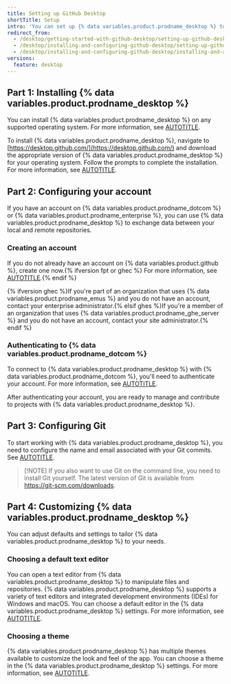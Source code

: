 ```yaml
---
title: Setting up GitHub Desktop
shortTitle: Setup
intro: 'You can set up {% data variables.product.prodname_desktop %} to suit your needs and contribute to projects.'
redirect_from:
  - /desktop/getting-started-with-github-desktop/setting-up-github-desktop
  - /desktop/installing-and-configuring-github-desktop/setting-up-github-desktop
  - /desktop/installing-and-configuring-github-desktop/installing-and-authenticating-to-github-desktop/setting-up-github-desktop
versions:
  feature: desktop
---
```

## Part 1: Installing {% data variables.product.prodname_desktop %}

You can install {% data variables.product.prodname_desktop %} on any supported operating system. For more information, see [AUTOTITLE](/desktop/overview/supported-operating-systems-for-github-desktop).

To install {% data variables.product.prodname_desktop %}, navigate to [https://desktop.github.com/](https://desktop.github.com/) and download the appropriate version of {% data variables.product.prodname_desktop %} for your operating system. Follow the prompts to complete the installation. For more information, see [AUTOTITLE](/desktop/installing-and-authenticating-to-github-desktop/installing-github-desktop).

## Part 2: Configuring your account

If you have an account on {% data variables.product.prodname_dotcom %} or {% data variables.product.prodname_enterprise %}, you can use {% data variables.product.prodname_desktop %} to exchange data between your local and remote repositories.

### Creating an account

If you do not already have an account on {% data variables.product.github %}, create one now.{% ifversion fpt or ghec %} For more information, see [AUTOTITLE](/get-started/start-your-journey/creating-an-account-on-github).{% endif %}

{% ifversion ghec %}If you're part of an organization that uses {% data variables.product.prodname_emus %} and you do not have an account, contact your enterprise administrator.{% elsif ghes %}If you're a member of an organization that uses {% data variables.product.prodname_ghe_server %} and you do not have an account, contact your site administrator.{% endif %}

### Authenticating to {% data variables.product.prodname_dotcom %}

To connect to {% data variables.product.prodname_desktop %} with {% data variables.product.prodname_dotcom %}, you'll need to authenticate your account. For more information, see [AUTOTITLE](/desktop/installing-and-authenticating-to-github-desktop/authenticating-to-github-in-github-desktop).

After authenticating your account, you are ready to manage and contribute to projects with {% data variables.product.prodname_desktop %}.

## Part 3: Configuring Git

To start working with {% data variables.product.prodname_desktop %}, you need to configure the name and email associated with your Git commits. See [AUTOTITLE](/desktop/configuring-and-customizing-github-desktop/configuring-git-for-github-desktop).

> [!NOTE] If you also want to use Git on the command line, you need to install Git yourself. The latest version of Git is available from https://git-scm.com/downloads.

## Part 4: Customizing {% data variables.product.prodname_desktop %}

You can adjust defaults and settings to tailor {% data variables.product.prodname_desktop %} to your needs.

### Choosing a default text editor

You can open a text editor from {% data variables.product.prodname_desktop %} to manipulate files and repositories. {% data variables.product.prodname_desktop %} supports a variety of text editors and integrated development environments (IDEs) for Windows and macOS. You can choose a default editor in the {% data variables.product.prodname_desktop %} settings. For more information, see [AUTOTITLE](/desktop/configuring-and-customizing-github-desktop/configuring-a-default-editor-in-github-desktop).

### Choosing a theme

{% data variables.product.prodname_desktop %} has multiple themes available to customize the look and feel of the app. You can choose a theme in the {% data variables.product.prodname_desktop %} settings. For more information, see [AUTOTITLE](/desktop/configuring-and-customizing-github-desktop/setting-a-theme-for-github-desktop).
